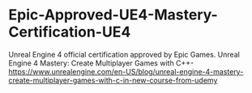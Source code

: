 # Epic-Approved-UE4-Mastery-Certification-UE4
Unreal Engine 4 official certification approved by Epic Games. Unreal Engine 4 Mastery: Create Multiplayer Games with C++- https://www.unrealengine.com/en-US/blog/unreal-engine-4-mastery-create-multiplayer-games-with-c-in-new-course-from-udemy
